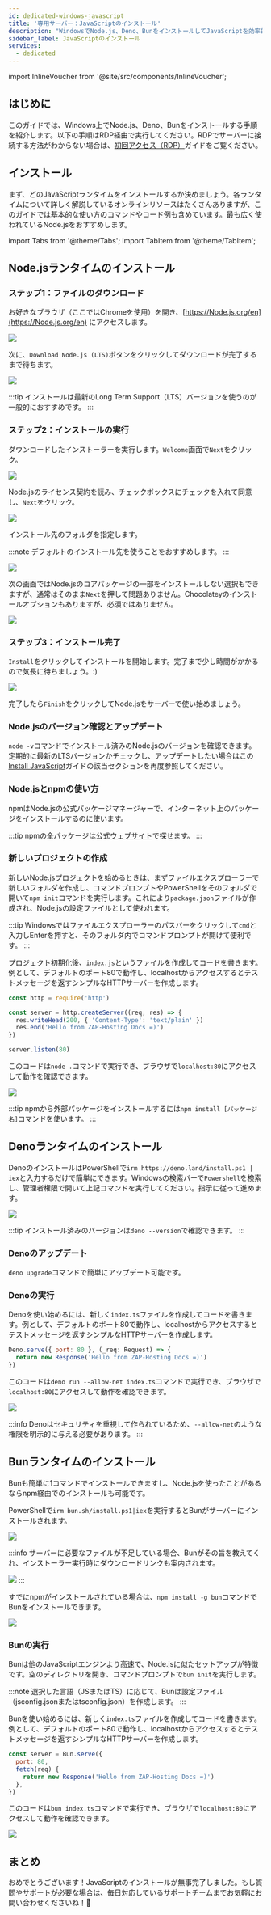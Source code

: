 ```yaml
---
id: dedicated-windows-javascript
title: '専用サーバー：JavaScriptのインストール'
description: "WindowsでNode.js、Deno、BunをインストールしてJavaScriptを効率的に動かす方法をチェック → 今すぐ詳しく見る"
sidebar_label: JavaScriptのインストール
services:
  - dedicated
---
```


import InlineVoucher from '@site/src/components/InlineVoucher';

## はじめに

このガイドでは、Windows上でNode.js、Deno、Bunをインストールする手順を紹介します。以下の手順はRDP経由で実行してください。RDPでサーバーに接続する方法がわからない場合は、[初回アクセス（RDP）](vserver-windows-userdp.md)ガイドをご覧ください。

<InlineVoucher />

## インストール

まず、どのJavaScriptランタイムをインストールするか決めましょう。各ランタイムについて詳しく解説しているオンラインリソースはたくさんありますが、このガイドでは基本的な使い方のコマンドやコード例も含めています。最も広く使われているNode.jsをおすすめします。

import Tabs from '@theme/Tabs';
import TabItem from '@theme/TabItem';

<Tabs>
<TabItem value="Node.js Runtime" label="Node.js" default>

## Node.jsランタイムのインストール

### ステップ1：ファイルのダウンロード
お好きなブラウザ（ここではChromeを使用）を開き、[https://Node.js.org/en](https://Node.js.org/en) にアクセスします。

![](https://screensaver01.zap-hosting.com/index.php/s/FXEML6xiCedS7Nq/preview)

次に、`Download Node.js (LTS)`ボタンをクリックしてダウンロードが完了するまで待ちます。

![](https://screensaver01.zap-hosting.com/index.php/s/EwjMejMYykPCQRQ/preview)

:::tip
インストールは最新のLong Term Support（LTS）バージョンを使うのが一般的におすすめです。
:::

### ステップ2：インストールの実行
ダウンロードしたインストーラーを実行します。`Welcome`画面で`Next`をクリック。

![](https://screensaver01.zap-hosting.com/index.php/s/4kZo7AFbMk58c2E/preview)

Node.jsのライセンス契約を読み、チェックボックスにチェックを入れて同意し、`Next`をクリック。

![](https://screensaver01.zap-hosting.com/index.php/s/sDNjGj7fCqHRFGp/preview)

インストール先のフォルダを指定します。

:::note
デフォルトのインストール先を使うことをおすすめします。
:::

![](https://screensaver01.zap-hosting.com/index.php/s/L2wNRLFfEo3H6wn/preview)

次の画面ではNode.jsのコアパッケージの一部をインストールしない選択もできますが、通常はそのまま`Next`を押して問題ありません。Chocolateyのインストールオプションもありますが、必須ではありません。

![](https://screensaver01.zap-hosting.com/index.php/s/y6ssQbn2psE5sFt/preview)

### ステップ3：インストール完了
`Install`をクリックしてインストールを開始します。完了まで少し時間がかかるので気長に待ちましょう。:)

![](https://screensaver01.zap-hosting.com/index.php/s/Bdr4pfwS2HRoaS2/preview)

完了したら`Finish`をクリックしてNode.jsをサーバーで使い始めましょう。

### Node.jsのバージョン確認とアップデート

`node -v`コマンドでインストール済みのNode.jsのバージョンを確認できます。定期的に最新のLTSバージョンかチェックし、アップデートしたい場合はこの[Install JavaScript](dedicated-windows-javascript.md#installing-nodejs-runtime)ガイドの該当セクションを再度参照してください。

### Node.jsとnpmの使い方

npmはNode.jsの公式パッケージマネージャーで、インターネット上のパッケージをインストールするのに使います。

:::tip
npmの全パッケージは公式[ウェブサイト](https://www.npmjs.com/)で探せます。
:::

### 新しいプロジェクトの作成

新しいNode.jsプロジェクトを始めるときは、まずファイルエクスプローラーで新しいフォルダを作成し、コマンドプロンプトやPowerShellをそのフォルダで開いて`npm init`コマンドを実行します。これにより`package.json`ファイルが作成され、Node.jsの設定ファイルとして使われます。

:::tip
Windowsではファイルエクスプローラーのパスバーをクリックして`cmd`と入力しEnterを押すと、そのフォルダ内でコマンドプロンプトが開けて便利です。
:::

プロジェクト初期化後、`index.js`というファイルを作成してコードを書きます。例として、デフォルトのポート80で動作し、localhostからアクセスするとテストメッセージを返すシンプルなHTTPサーバーを作成します。

```js
const http = require('http')

const server = http.createServer((req, res) => {
  res.writeHead(200, { 'Content-Type': 'text/plain' })
  res.end('Hello from ZAP-Hosting Docs =)')
})

server.listen(80)
```

このコードは`node .`コマンドで実行でき、ブラウザで`localhost:80`にアクセスして動作を確認できます。

![](https://screensaver01.zap-hosting.com/index.php/s/kWRi9agrzkWc4rw/preview)

:::tip
npmから外部パッケージをインストールするには`npm install [パッケージ名]`コマンドを使います。
:::

</TabItem>

<TabItem value="Deno Runtime" label="Deno" default>

## Denoランタイムのインストール

DenoのインストールはPowerShellで`irm https://deno.land/install.ps1 | iex`と入力するだけで簡単にできます。Windowsの検索バーで`Powershell`を検索し、管理者権限で開いて上記コマンドを実行してください。指示に従って進めます。

![](https://screensaver01.zap-hosting.com/index.php/s/jTdDo6c2Kx42o8B/preview)

:::tip
インストール済みのバージョンは`deno --version`で確認できます。
:::

### Denoのアップデート

`deno upgrade`コマンドで簡単にアップデート可能です。

### Denoの実行

Denoを使い始めるには、新しく`index.ts`ファイルを作成してコードを書きます。例として、デフォルトのポート80で動作し、localhostからアクセスするとテストメッセージを返すシンプルなHTTPサーバーを作成します。

```js
Deno.serve({ port: 80 }, (_req: Request) => {
  return new Response('Hello from ZAP-Hosting Docs =)')
})
```

このコードは`deno run --allow-net index.ts`コマンドで実行でき、ブラウザで`localhost:80`にアクセスして動作を確認できます。

![](https://screensaver01.zap-hosting.com/index.php/s/rswYFXWM9D5grpS/preview)

:::info
Denoはセキュリティを重視して作られているため、`--allow-net`のような権限を明示的に与える必要があります。
:::

</TabItem>

<TabItem value="Bun Runtime" label="Bun" default>

## Bunランタイムのインストール

Bunも簡単に1コマンドでインストールできますし、Node.jsを使ったことがあるならnpm経由でのインストールも可能です。

<Tabs>
<TabItem value="command" label="コマンド" default>

PowerShellで`irm bun.sh/install.ps1|iex`を実行するとBunがサーバーにインストールされます。

![](https://screensaver01.zap-hosting.com/index.php/s/65oooTQRGQPW8DS/preview)

:::info
サーバーに必要なファイルが不足している場合、Bunがその旨を教えてくれ、インストーラー実行時にダウンロードリンクも案内されます。

![](https://screensaver01.zap-hosting.com/index.php/s/kZsc5DF3BAiQ2fF/preview)
:::

</TabItem>
<TabItem value="npm" label="npm">

すでにnpmがインストールされている場合は、`npm install -g bun`コマンドでBunをインストールできます。

![](https://screensaver01.zap-hosting.com/index.php/s/cejbBAQdHxkrm2A/preview)

</TabItem>
</Tabs>

### Bunの実行

Bunは他のJavaScriptエンジンより高速で、Node.jsに似たセットアップが特徴です。空のディレクトリを開き、コマンドプロンプトで`bun init`を実行します。

:::note
選択した言語（JSまたはTS）に応じて、Bunは設定ファイル（jsconfig.jsonまたはtsconfig.json）を作成します。
:::

Bunを使い始めるには、新しく`index.ts`ファイルを作成してコードを書きます。例として、デフォルトのポート80で動作し、localhostからアクセスするとテストメッセージを返すシンプルなHTTPサーバーを作成します。

```js
const server = Bun.serve({
  port: 80,
  fetch(req) {
    return new Response('Hello from ZAP-Hosting Docs =)')
  },
})
```

このコードは`bun index.ts`コマンドで実行でき、ブラウザで`localhost:80`にアクセスして動作を確認できます。

![](https://screensaver01.zap-hosting.com/index.php/s/oTco7F65bZbSGP9/preview)

</TabItem>
</Tabs>

## まとめ

おめでとうございます！JavaScriptのインストールが無事完了しました。もし質問やサポートが必要な場合は、毎日対応しているサポートチームまでお気軽にお問い合わせくださいね！🙂

<InlineVoucher />
